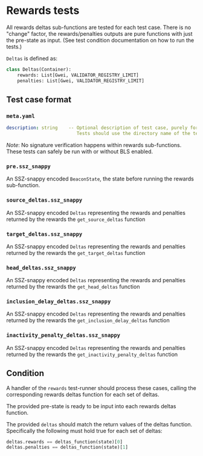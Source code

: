 # Rewards tests

All rewards deltas sub-functions are tested for each test case.
There is no "change" factor, the rewards/penalties outputs are pure functions with just the pre-state as input.
(See test condition documentation on how to run the tests.)

`Deltas` is defined as:

```python
class Deltas(Container):
    rewards: List[Gwei, VALIDATOR_REGISTRY_LIMIT]
    penalties: List[Gwei, VALIDATOR_REGISTRY_LIMIT]
```

## Test case format

### `meta.yaml`

```yaml
description: string    -- Optional description of test case, purely for debugging purposes.
                          Tests should use the directory name of the test case as identifier, not the description.
```

_Note_: No signature verification happens within rewards sub-functions. These
 tests can safely be run with or without BLS enabled.

### `pre.ssz_snappy`

An SSZ-snappy encoded `BeaconState`, the state before running the rewards sub-function.

### `source_deltas.ssz_snappy`

An SSZ-snappy encoded `Deltas` representing the rewards and penalties returned by the rewards the `get_source_deltas` function

### `target_deltas.ssz_snappy`

An SSZ-snappy encoded `Deltas` representing the rewards and penalties returned by the rewards the `get_target_deltas` function

### `head_deltas.ssz_snappy`

An SSZ-snappy encoded `Deltas` representing the rewards and penalties returned by the rewards the `get_head_deltas` function

### `inclusion_delay_deltas.ssz_snappy`

An SSZ-snappy encoded `Deltas` representing the rewards and penalties returned by the rewards the `get_inclusion_delay_deltas` function

### `inactivity_penalty_deltas.ssz_snappy`

An SSZ-snappy encoded `Deltas` representing the rewards and penalties returned by the rewards the `get_inactivity_penalty_deltas` function

## Condition

A handler of the `rewards` test-runner should process these cases,
 calling the corresponding rewards deltas function for each set of deltas.

The provided pre-state is ready to be input into each rewards deltas function.

The provided `deltas` should match the return values of the
 deltas function. Specifically the following must hold true for each set of deltas:

```python
deltas.rewards == deltas_function(state)[0]
deltas.penalties == deltas_function(state)[1]
```
